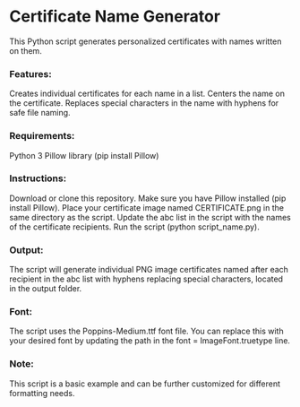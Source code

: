 # Certificate Name Generator
This Python script generates personalized certificates with names written on them.

 ### Features:
Creates individual certificates for each name in a list.
Centers the name on the certificate.
Replaces special characters in the name with hyphens for safe file naming.

### Requirements:
Python 3
Pillow library (pip install Pillow)

### Instructions:
Download or clone this repository.
Make sure you have Pillow installed (pip install Pillow).
Place your certificate image named CERTIFICATE.png in the same directory as the script.
Update the abc list in the script with the names of the certificate recipients.
Run the script (python script_name.py).

### Output:
The script will generate individual PNG image certificates named after each recipient in the abc list with hyphens replacing special characters, located in the output folder.

### Font:
The script uses the Poppins-Medium.ttf font file. You can replace this with your desired font by updating the path in the font = ImageFont.truetype line.

### Note:
This script is a basic example and can be further customized for different formatting needs.
